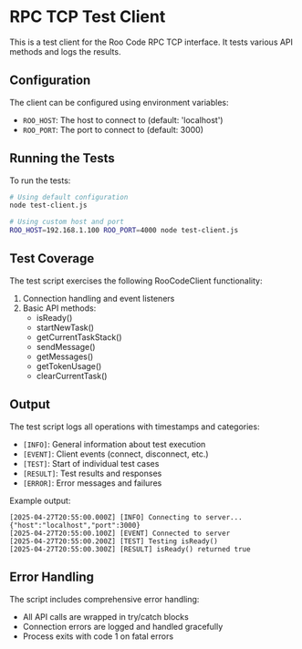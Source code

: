 # RPC TCP Test Client

This is a test client for the Roo Code RPC TCP interface. It tests various API methods and logs the results.

## Configuration

The client can be configured using environment variables:

- `ROO_HOST`: The host to connect to (default: 'localhost')
- `ROO_PORT`: The port to connect to (default: 3000)

## Running the Tests

To run the tests:

```bash
# Using default configuration
node test-client.js

# Using custom host and port
ROO_HOST=192.168.1.100 ROO_PORT=4000 node test-client.js
```

## Test Coverage

The test script exercises the following RooCodeClient functionality:

1. Connection handling and event listeners
2. Basic API methods:
    - isReady()
    - startNewTask()
    - getCurrentTaskStack()
    - sendMessage()
    - getMessages()
    - getTokenUsage()
    - clearCurrentTask()

## Output

The test script logs all operations with timestamps and categories:

- `[INFO]`: General information about test execution
- `[EVENT]`: Client events (connect, disconnect, etc.)
- `[TEST]`: Start of individual test cases
- `[RESULT]`: Test results and responses
- `[ERROR]`: Error messages and failures

Example output:

```
[2025-04-27T20:55:00.000Z] [INFO] Connecting to server... {"host":"localhost","port":3000}
[2025-04-27T20:55:00.100Z] [EVENT] Connected to server
[2025-04-27T20:55:00.200Z] [TEST] Testing isReady()
[2025-04-27T20:55:00.300Z] [RESULT] isReady() returned true
```

## Error Handling

The script includes comprehensive error handling:

- All API calls are wrapped in try/catch blocks
- Connection errors are logged and handled gracefully
- Process exits with code 1 on fatal errors
